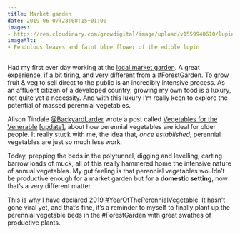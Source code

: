 ```yaml
---
title: Market garden
date: 2019-06-07T23:08:15+01:00
images: 
- https://res.cloudinary.com/growdigital/image/upload/v1559940610/lupin-A6FB53E4.jpg
imageAlt: 
- Pendulous leaves and faint blue flower of the edible lupin
---
```


Had my first ever day working at the [local market garden](http://glebelandsmarketgarden.co.uk/). A great experience, if a bit tiring, and very different from a #ForestGarden. To grow fruit & veg to sell direct to the public is an incredibly intensive process. As an affluent citizen of a developed country, growing my own food is a luxury, not quite yet a necessity. And with this luxury I’m really keen to explore the potential of massed perennial vegetables. 

Alison Tindale [@BackyardLarder](https://mobile.twitter.com/BackyardLarder) wrote a post called [Vegetables for the Venerable](https://backyardlarder.co.uk/2018/11/vegetables-for-the-venerable/) [[update](https://backyardlarder.co.uk/2019/02/vegetables-venerable-update/)], about how perennial vegetables are ideal for older people. It really stuck with me, the idea that, _once established_, perennial vegetables are just so much less work.

Today, prepping the beds in the polytunnel, digging and levelling, carting barrow loads of muck, all of this really hammered home the intensive nature of annual vegetables. My gut feeling is that perennial vegetables wouldn’t be productive enough for a market garden but for a **domestic setting**, now that’s a very different matter. 

This is why I have declared 2019 [#YearOfThePerennialVegetable](https://mobile.twitter.com/search?q=%23YearOfThePerennialVegetable). It hasn’t gone viral yet, and that’s fine, it’s a reminder to myself to finally plant up the perennial vegetable beds in the #ForestGarden with great swathes of productive plants.
